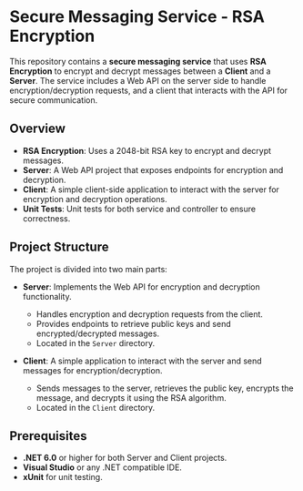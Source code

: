 # Secure Messaging Service - RSA Encryption

This repository contains a **secure messaging service** that uses **RSA Encryption** to encrypt and decrypt messages between a **Client** and a **Server**. The service includes a Web API on the server side to handle encryption/decryption requests, and a client that interacts with the API for secure communication.

## Overview

- **RSA Encryption**: Uses a 2048-bit RSA key to encrypt and decrypt messages.
- **Server**: A Web API project that exposes endpoints for encryption and decryption.
- **Client**: A simple client-side application to interact with the server for encryption and decryption operations.
- **Unit Tests**: Unit tests for both service and controller to ensure correctness.

## Project Structure

The project is divided into two main parts:

- **Server**: Implements the Web API for encryption and decryption functionality.
    - Handles encryption and decryption requests from the client.
    - Provides endpoints to retrieve public keys and send encrypted/decrypted messages.
    - Located in the `Server` directory.
  
- **Client**: A simple application to interact with the server and send messages for encryption/decryption.
    - Sends messages to the server, retrieves the public key, encrypts the message, and decrypts it using the RSA algorithm.
    - Located in the `Client` directory.

## Prerequisites

- **.NET 6.0** or higher for both Server and Client projects.
- **Visual Studio** or any .NET compatible IDE.
- **xUnit** for unit testing.
